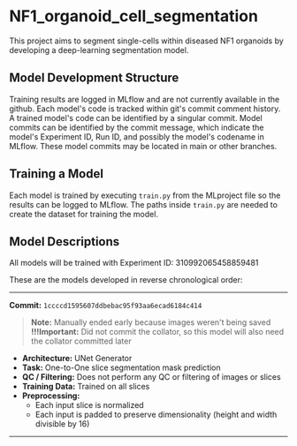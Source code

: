 # NF1_organoid_cell_segmentation

This project aims to segment single-cells within diseased NF1 organoids by developing a deep-learning segmentation model.

## Model Development Structure

Training results are logged in MLflow and are not currently available in the github.
Each model's code is tracked within git's commit comment history. A trained model's code can be identified by a singular commit. Model commits can be identified by the commit message, which indicate the model's Experiment ID, Run ID, and possibly the model's codename in MLflow. These model commits may be located in main or other branches.

## Training a Model

Each model is trained by executing `train.py` from the MLproject file so the results can be logged to MLflow. The paths inside `train.py` are needed to create the dataset for training the model.

## Model Descriptions
All models will be trained with Experiment ID: 310992065458859481

These are the models developed in reverse chronological order:

---

**Commit:** `1ccccd1595607ddbebac95f93aa6ecad6184c414`

> **Note:** Manually ended early because images weren't being saved <br>
> **!!!Important:** Did not commit the collator, so this model will also need the collator committed later

- **Architecture:** UNet Generator
- **Task:** One-to-One slice segmentation mask prediction
- **QC / Filtering:** Does not perform any QC or filtering of images or slices
- **Training Data:** Trained on all slices
- **Preprocessing:**
  - Each input slice is normalized
  - Each input is padded to preserve dimensionality (height and width divisible by 16)

---
